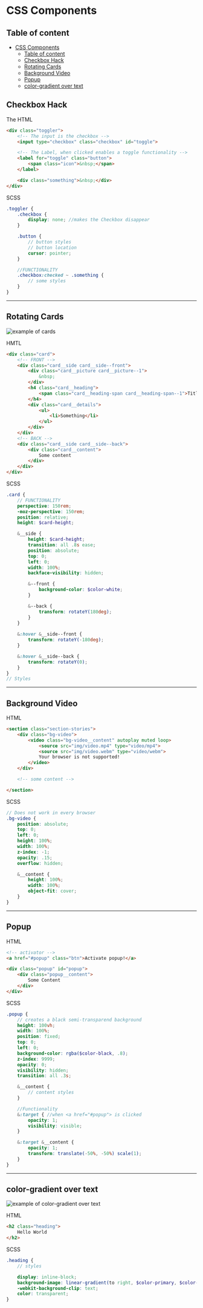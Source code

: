 # CSS Components

## Table of content

- [CSS Components](#css-components)
    - [Table of content](#table-of-content)
    - [Checkbox Hack](#checkbox-hack)
    - [Rotating Cards](#rotating-cards)
    - [Background Video](#background-video)
    - [Popup](#popup)
    - [color-gradient over text](#color-gradient-over-text)

## Checkbox Hack

The HTML
```html
<div class="toggler">
    <!-- The input is the checkbox -->
    <input type="checkbox" class="checkbox" id="toggle">

    <!-- The Label, when clicked enables a toggle functionality -->
    <label for="toggle" class="button">
        <span class="icon">&nbsp;</span>
    </label>

    <div class="something">&nbsp;</div>
</div>
```

SCSS
```scss
.toggler {
    .checkbox {
        display: none; //makes the Checkbox disappear
    }

    .button {
        // button styles
        // button location
        cursor: pointer;
    }

    //FUNCTIONALITY
    .checkbox:checked ~ .something {
        // some styles
    }
}
```

---

## Rotating Cards

![example of cards](gfx/cards.png)

HMTL
```html
<div class="card">
    <!-- FRONT -->
    <div class="card__side card__side--front">
        <div class="card__picture card__picture--1">
            &nbsp;
        </div>
        <h4 class="card__heading">
            <span class="card__heading-span card__heading-span--1">Title</span>
        </h4>
        <div class="card__details">
            <ul>
                <li>Something</li>
            </ul>
        </div>
    </div>
    <!-- BACK -->
    <div class="card__side card__side--back">
        <div class="card__content">
            Some content
        </div>
    </div>
</div>
```

SCSS
```scss
.card {
    // FUNCTIONALITY
    perspective: 150rem;
    -moz-perspective: 150rem;
    position: relative;
    height: $card-height;

    &__side {
        height: $card-height;
        transition: all .8s ease;
        position: absolute;
        top: 0;
        left: 0;
        width: 100%;
        backface-visibility: hidden;

        &--front {
            background-color: $color-white;
        }

        &--back {
            transform: rotateY(180deg);
        }
    }
  
    &:hover &__side--front {
        transform: rotateY(-180deg);
    }

    &:hover &__side--back {
        transform: rotateY(0);
    }
}
// Styles
```

---

## Background Video

HTML
```html
<section class="section-stories">
    <div class="bg-video">
        <video class="bg-video__content" autoplay muted loop>
            <source src="img/video.mp4" type="video/mp4">
            <source src="img/video.webm" type="video/webm">
            Your browser is not supported!
        </video>
    </div>

    <!-- some content -->

</section>
```

SCSS
```scss
// Does not work in every browser
.bg-video {
    position: absolute;
    top: 0;
    left: 0;
    height: 100%;
    width: 100%;
    z-index: -1;
    opacity: .15;
    overflow: hidden;

    &__content {
        height: 100%;
        width: 100%;
        object-fit: cover;
    }
}
```

---

## Popup

HTML
```html
<!-- activator -->
<a href="#popup" class="btn">Activate popup!</a>

<div class="popup" id="popup">
    <div class="popup__content">
        Some Content
    </div>
</div>
```

SCSS
```scss
.popup {
    // creates a black semi-transparend background
    height: 100vh;
    width: 100%;
    position: fixed;
    top: 0;
    left: 0;
    background-color: rgba($color-black, .8);
    z-index: 9999;
    opacity: 0;
    visibility: hidden;
    transition: all .3s;

    &__content {
        // content styles
    }

    //Functionality
    &:target { //when <a href="#popup"> is clicked
        opacity: 1;
        visibility: visible;
    }

    &:target &__content {
        opacity: 1;
        transform: translate(-50%, -50%) scale(1);
    }
}
```

---

## color-gradient over text

![example of color-gradient over text](gfx/text-gradient.png)

HTML
```html
<h2 class="heading">
    Hello World
</h2>
``` 

SCSS
```scss
.heading {
    // styles

    display: inline-block;
    background-image: linear-gradient(to right, $color-primary, $color-secondary);
    -webkit-background-clip: text;
    color: transparent;
}
```
